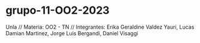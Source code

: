 # grupo-11-OO2-2023
Unla // Materia: OO2 - TN // Integrantes: Erika Geraldine Valdez Yauri, Lucas Damian Martinez, Jorge Luis Bergandi, Daniel Visaggi
